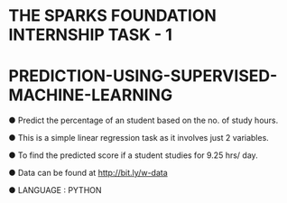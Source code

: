 # THE SPARKS FOUNDATION INTERNSHIP TASK - 1

# PREDICTION-USING-SUPERVISED-MACHINE-LEARNING

● Predict the percentage of an student based on the no. of study hours.

● This is a simple linear regression task as it involves just 2 variables.

● To find the predicted score if a student studies for 9.25 hrs/ day.

● Data can be found at http://bit.ly/w-data

● LANGUAGE : PYTHON

